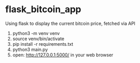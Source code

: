 # flask_bitcoin_app
Using flask to display the current bitcoin price, fetched via API
1. python3 -m venv venv
2. source venv/bin/activate
3. pip install -r requirements.txt
4. python3 main.py
5. open: http://127.0.0.1:5000/ in your web browser